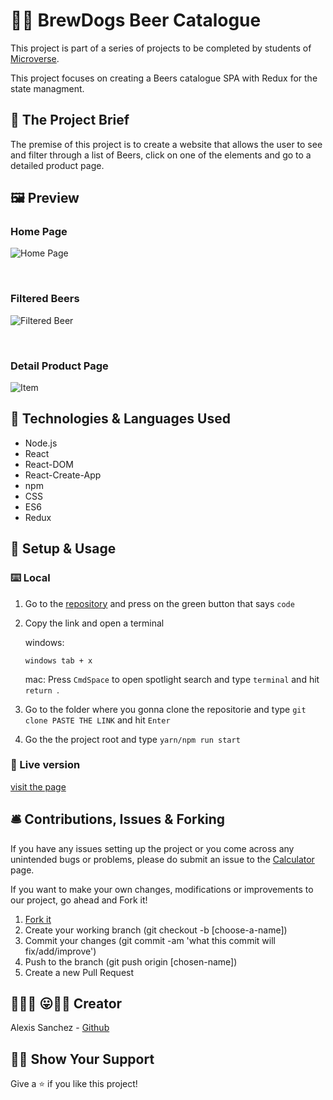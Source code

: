 # 🍺🍻 BrewDogs Beer Catalogue

This project is part of a series of projects to be completed by students of [Microverse](https://www.microverse.org/).

This project focuses on creating a Beers catalogue SPA with Redux for the state managment.

## 🧮 The Project Brief

The premise of this project is to create a website that allows the user to see and filter through a list of Beers, click on one of the elements and go to a detailed product page.

## 🖼️ Preview

### Home Page
![Home Page](./src/assets/home.jpg)

<br/>

### Filtered Beers
![Filtered Beer](./src/assets/filter.jpg)

<br/>

### Detail Product Page
![Item](./src/assets/item.jpg)

## 🧬 Technologies & Languages Used

- Node.js
- React
- React-DOM
- React-Create-App
- npm
- CSS
- ES6
- Redux

## 🔰 Setup & Usage

### ⌨️ Local 

1. Go to the [repository](https://github.com/Psiale/beer-react-redux) and press on the green button that says ```code```
2. Copy the link and open a terminal 

    windows:

    ```windows tab + x ```

    mac: Press ```CmdSpace``` to open spotlight search and type ```terminal``` and hit ```return ```.


3. Go to the folder where you gonna clone the repositorie and type ```git clone PASTE THE LINK``` and hit ```Enter ```

4. Go the the project root and type ``` yarn/npm run start ```

### 🚀 Live version
[visit the page](https://beer-react-redux.herokuapp.com)



## 🛎️ Contributions, Issues & Forking

If you have any issues setting up the project or you come across any unintended bugs or problems, please do submit an issue to the [Calculator](https://github.com/Psiale/beer-react-redux/issues) page.

If you want to make your own changes, modifications or improvements to our project, go ahead and Fork it!
1. [Fork it](https://github.com/Psiale/beer-react-redux/fork)
2. Create your working branch (git checkout -b [choose-a-name])
3. Commit your changes (git commit -am 'what this commit will fix/add/improve')
4. Push to the branch (git push origin [chosen-name])
5. Create a new Pull Request

## 🤟🏽😄 😛🤙🏾  Creator

Alexis Sanchez - [Github](https://github.com/Psiale)

## 🙌🏾 Show Your Support

Give a ⭐️ if you like this project!
